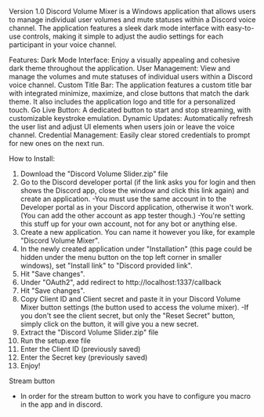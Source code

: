 Version 1.0
Discord Volume Mixer is a Windows application that allows users to manage individual user volumes and mute statuses within a Discord voice channel. The application features a sleek dark mode interface with easy-to-use controls, making it simple to adjust the audio settings for each participant in your voice channel.

Features:
Dark Mode Interface: Enjoy a visually appealing and cohesive dark theme throughout the application.
User Management: View and manage the volumes and mute statuses of individual users within a Discord voice channel.
Custom Title Bar: The application features a custom title bar with integrated minimize, maximize, and close buttons that match the dark theme. It also includes the application logo and title for a personalized touch.
Go Live Button: A dedicated button to start and stop streaming, with customizable keystroke emulation.
Dynamic Updates: Automatically refresh the user list and adjust UI elements when users join or leave the voice channel.
Credential Management: Easily clear stored credentials to prompt for new ones on the next run.

How to Install:

1. Download the "Discord Volume Slider.zip" file
2. Go to the Discord developer portal (if the link asks you for login and then shows the Discord app, close the window and click this link again) and create an application.
   -You must use the same account in to the Developer portal as in your Discord application, otherwise it won't work. (You can add the other account as app tester though.)
   -You're setting this stuff up for your own account, not for any bot or anything else.
3. Create a new application. You can name it however you like, for example "Discord Volume Mixer".
4. In the newly created application under "Installation" (this page could be hidden under the menu button on the top left corner in smaller windows), set "Install link" to "Discord provided link".
5. Hit "Save changes".
6. Under "OAuth2", add redirect to http://localhost:1337/callback
7. Hit "Save changes".
8. Copy Client ID and Client secret and paste it in your Discord Volume Mixer button settings (the button used to access the volume mixer).
   -If you don't see the client secret, but only the "Reset Secret" button, simply click on the button, it will give you a new secret.
9. Extract the "Discord Volume Slider.zip" file
10. Run the setup.exe file
11. Enter the Client ID (previously saved)
12. Enter the Secret key (previously saved)
13. Enjoy!

Stream button
- In order for the stream button to work you have to configure you macro in the app and in discord. 

